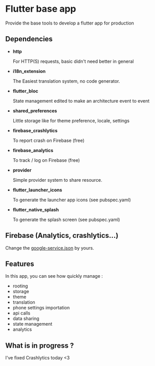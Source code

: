 # Flutter base app

Provide the base tools to develop a flutter app for production

## Dependencies

- **http**

  For HTTP(S) requests, basic  didn't need better in general
 
- **i18n_extension**

  The Easiest translation system, no code generator.

- **flutter_bloc**
 
  State management edited to make an architecture event to event

- **shared_preferences**
 
  Little storage like for theme preference, locale, settings

- **firebase_crashlytics**

  To report crash on Firebase (free)

- **firebase_analytics**

  To track / log on Firebase (free)

- **provider**
 
  Simple provider system to share resource.
  
- **flutter_launcher_icons**

  To generate the launcher app icons (see pubspec.yaml)
  
- **flutter_native_splash**

  To generate the splash screen (see pubspec.yaml)

## Firebase (Analytics, crashlytics...)

Change the [google-service.json](android/app/google-services.json) by yours.

##  Features

In this app, you can see how quickly manage :

- rooting
- storage
- theme
- translation
- phone settings importation
- api calls
- data sharing
- state management
- analytics

## What is in progress ?

I've fixed Crashlytics today <3
